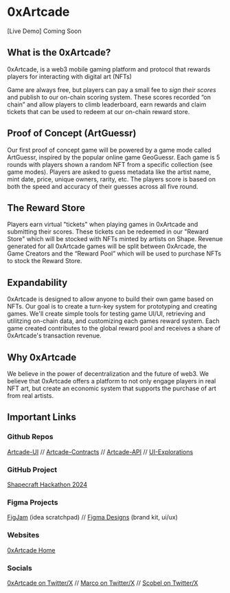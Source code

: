 # 0xArtcade

[Live Demo] Coming Soon

## What is the 0xArtcade?

0xArtcade, is a web3 mobile gaming platform and protocol that rewards players for interacting with digital art (NFTs)

Game are always free, but players can pay a small fee to *sign their scores* and publish to our on-chain scoring system. These scores recorded “on chain” and allow players to climb leaderboard, earn rewards and claim tickets that can be used to redeem at our on-chain reward store.

## Proof of Concept (ArtGuessr)

Our first proof of concept game will be powered by a game mode called ArtGuessr, inspired by the popular online game GeoGuessr. Each game is 5 rounds with players shown a random NFT from a specific collection (see game modes). Players are asked to guess metadata like the artist name, mint date, price, unique owners, rarity, etc. The players score is based on both the speed and accuracy of their guesses across all five round. 

## The Reward Store

Players earn virtual "tickets" when playing games in 0xArtcade and submitting their scores. These tickets can be redeemed in our "Reward Store" which will be stocked with NFTs minted by artists on Shape. Revenue generated for all 0xArtcade games will be split between 0xArcade, the Game Creators and the “Reward Pool” which will be used to purchase NFTs to stock the Reward Store.

## Expandability

0xArtcade is designed to allow anyone to build their own game based on NFTs. Our goal is to create a turn-key system for prototyping and creating games. We'll create simple tools for testing game UI/UI, retrieving and utilitzing on-chain data, and customizing each games reward system. Each game created contributes to the global reward pool and receives a share of 0xArtcade's transaction revenue.

## Why 0xArtcade

We believe in the power of decentralization and the future of web3. We believe that 0xArtcade offers a platform to not only engage players in real NFT art, but create an economic system that supports the purchase of art from real artists. 

## Important Links

### Github Repos
[Artcade-UI](https://https://github.com/0xartcade/artcade-ui) // [Artcade-Contracts](https://github.com/0xartcade/artcade-contracts) // [Artcade-API](https://github.com/0xartcade/artcade-api) // [UI-Explorations](https://github.com/0xartcade/ui-explorations)

### GitHub Project

[Shapecraft Hackathon 2024](https://github.com/orgs/0xartcade/projects/4)

### Figma Projects

[FigJam](https://www.figma.com/board/3tgHrRXkWg9ghDdjumhHi0/0xArtCade---Figjam?node-id=0-1&t=l5I3tiwjLWlxFcSz-1) (idea scratchpad) // [Figma Designs](https://www.figma.com/design/Vwq3VcuZgdpqECNxdNbr47/0xArtcade---Designs?node-id=61-105&t=ZMXJEt10GI4ho7Va-1) (brand kit, ui/ux)

### Websites

[0xArtcade Home](www.0xartcade.xyz)


### Socials

[0xArtcade on Twitter/X](www.x.com/0xartcade) // [Marco on Twitter/X](https://x.com/mpeyfuss) // [Scobel on Twitter/X](https://x.com/scobelverse)